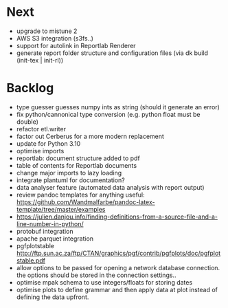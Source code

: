 # Next

* upgrade to mistune 2
* AWS S3 integration (s3fs..)
* support for autolink in Reportlab Renderer
* generate report folder structure and configuration files (via dk build (init-tex | init-rl))

# Backlog 
* type guesser guesses numpy ints as string (should it generate an error)
* fix python/cannonical type conversion (e.g. python float must be double)
* refactor etl.writer
* factor out Cerberus for a more modern replacement
* update for Python 3.10
* optimise imports
* reportlab: document structure added to pdf 
* table of contents for Reportlab documents
* change major imports to lazy loading
* integrate plantuml for documentation?
* data analyser feature (automated data analysis with report output)
* review pandoc templates for anything useful: https://github.com/Wandmalfarbe/pandoc-latex-template/tree/master/examples
* https://julien.danjou.info/finding-definitions-from-a-source-file-and-a-line-number-in-python/
* protobuf integration
* apache parquet integration 
* pgfplotstable http://ftp.sun.ac.za/ftp/CTAN/graphics/pgf/contrib/pgfplots/doc/pgfplotstable.pdf
* allow options to be passed for opening a network database connection. the options should be stored in the connection settings..
* optimise mpak schema to use integers/floats for storing dates
* optimise plots to define grammar and then apply data at plot instead of defining the data upfront.
